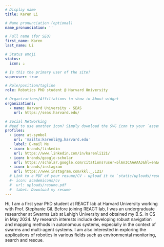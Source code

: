 ```yaml
---
# Display name
title: Karen Li

# Name pronunciation (optional)
name_pronunciation: ''

# Full name (for SEO)
first_name: Karen
last_name: Li

# Status emoji
status:
  icon: ☕️

# Is this the primary user of the site?
superuser: true

# Role/position/tagline
role: Robotics PhD student @ Harvard University

# Organizations/Affiliations to show in About widget
organizations:
  - name: Harvard University - SEAS
    url: https://seas.harvard.edu/

# Social Networking
# Need to use another icon? Simply download the SVG icon to your `assets/media/icons/` folder.
profiles:
  - icon: at-symbol
    url: 'mailto:karenli@g.harvard.edu'
    label: E-mail Me
  - icon: brands/linkedin
    url: https://www.linkedin.com/in/karenli121/
  - icon: brands/google-scholar
    url: https://scholar.google.com/citations?user=5l6n3CAAAAAJ&hl=en&oi=sra
  - icon: brands/instagram
    url: https://www.instagram.com/kkl._.121/
  # Link to a PDF of your resume/CV - upload it to `static/uploads/resume.pdf`
  #- icon: academicons/cv
  #  url: uploads/resume.pdf
  #  label: Download my resume
---
```


Hi, I am a first year PhD student at REACT lab at Harvard University working with Prof. Stephanie Gil. Before joining REACT lab, I was an undergraduate researcher at Swarms Lab at Lehigh University and obtained my B.S. in CS in May 2024. My research interests include developing robust navigation and mapping methods in autonomous systems, especially in the context of swarms and multi-agent systems. I am also interested in exploring the applications of robotics in various fields such as environmental monitoring, search and rescue.